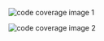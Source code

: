 ![code coverage image 1](https://user-images.githubusercontent.com/47652557/111240823-333cd200-85b9-11eb-9ef8-9c6208bbd565.PNG)

![code coverage image 2](https://user-images.githubusercontent.com/47652557/111240837-3932b300-85b9-11eb-8678-120b59311720.PNG)
